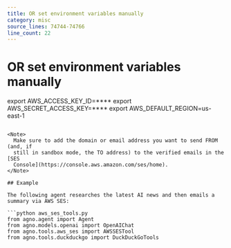 ```yaml
---
title: OR set environment variables manually
category: misc
source_lines: 74744-74766
line_count: 22
---
```


# OR set environment variables manually
export AWS_ACCESS_KEY_ID=****
export AWS_SECRET_ACCESS_KEY=****
export AWS_DEFAULT_REGION=us-east-1
```

<Note>
  Make sure to add the domain or email address you want to send FROM (and, if
  still in sandbox mode, the TO address) to the verified emails in the [SES
  Console](https://console.aws.amazon.com/ses/home).
</Note>

## Example

The following agent researches the latest AI news and then emails a summary via AWS SES:

```python aws_ses_tools.py
from agno.agent import Agent
from agno.models.openai import OpenAIChat
from agno.tools.aws_ses import AWSSESTool
from agno.tools.duckduckgo import DuckDuckGoTools

